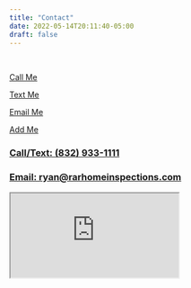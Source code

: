 ```yaml
---
title: "Contact"
date: 2022-05-14T20:11:40-05:00
draft: false
---
```


<br>
<div>
<div class="flex-contact">
  <div>
    <a href="tel:+1 (832)933-1111">
      <i class="fa-solid fa-phone fa-5x" style="color:green;"></i>
      <p>Call Me</p>
    </a>
  </div>
  
  <div>
    <a href="sms:+1 (832)933-1111">
      <i class="fa-solid fa-comment-sms fa-5x" style="color:blue;"></i>
      <p>Text Me</p>
    </a>
  </div>
  
  <div>
    <a href="mailto:ryan@rarhomeinspections.com">
      <i class="fa-solid fa-at fa-5x" style="color:white"></i>
      <p>Email Me</p>
    </a>
  </div>

<div>
  <a href="/contact.vcf">
    <i class="fa-solid fa-address-card fa-5x" style="color:grey"></i>
    <p>Add Me</p>
  </a>
</div>
  
</div>
</div>

<div>
  <a href="tel:+1 (832)933-1111">
    <h3>Call/Text:&nbsp;(832)&nbsp;933-1111</h3>
  </a>
</div>

<div> 
  <a href="mailto:ryan@rarhomeinspections.com">
    <h3>Email:&nbsp;ryan@rarhomeinspections.com</h3>
  </a>
</div>

<iframe
  src="https://www.nachi.org/certified-inspectors/call-me/popup?id=59174942&use_company=1&popup=0">
</iframe>